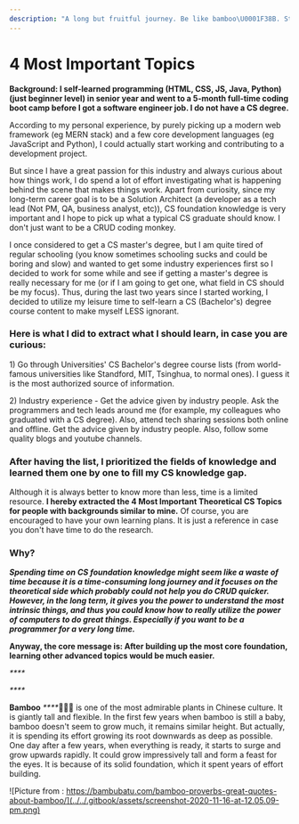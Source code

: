 ```yaml
---
description: "A long but fruitful journey. Be like bamboo\U0001F38B. Stay hungry, stay foolish."
---
```


# 4 Most Important Topics

**Background: I self-learned programming \(HTML, CSS, JS, Java, Python\) \(just beginner level\) in senior year and went to a 5-month full-time coding boot camp before I got a software engineer job. I do not have a CS degree.** 

According to my personal experience, by purely picking up a modern web framework \(eg MERN stack\) and a few core development languages \(eg JavaScript and Python\), I could actually start working and contributing to a development project. 

But since I have a great passion for this industry and always curious about how things work, I do spend a lot of effort investigating what is happening behind the scene that makes things work. Apart from curiosity, since my long-term career goal is to be a Solution Architect \(a developer as a tech lead \(Not PM, QA, business analyst, etc\)\),  CS foundation knowledge is very important and I hope to pick up what a typical CS graduate should know. I don't just want to be a CRUD coding monkey.

I once considered to get a CS master's degree, but I am quite tired of regular schooling \(you know sometimes schooling sucks and could be boring and slow\) and wanted to get some industry experiences first so I decided to work for some while and see if getting a master's degree is really necessary for me \(or if I am going to get one, what field in CS should be my focus\). Thus, during the last two years since I started working, I decided to utilize my leisure time to self-learn a CS \(Bachelor's\) degree course content to make myself LESS ignorant.



### Here is what I did to extract what I should learn, in case you are curious:

1\) Go through Universities' CS Bachelor's degree course lists  \(from world-famous universities like Standford, MIT, Tsinghua, to normal ones\). I guess it is the most authorized source of information.

2\) Industry experience - Get the advice given by industry people. Ask the programmers and tech leads around me \(for example, my colleagues who graduated with a CS degree\). Also, attend tech sharing sessions both online and offline. Get the advice given by industry people. Also, follow some quality blogs and youtube channels.



### After having the list, I prioritized the fields of knowledge and learned them one by one to fill my CS knowledge gap. 

Although it is always better to know more than less, time is a limited resource. **I hereby extracted the 4 Most Important Theoretical CS Topics for people with backgrounds similar to mine.** Of course, you are encouraged to have your own learning plans. It is just a reference in case you don't have time to do the research. 



### Why?

_**Spending time on CS foundation knowledge might seem like a waste of time because it is a time-consuming long journey and it focuses on the theoretical side which probably could not help you do CRUD quicker. However, in the long term, it gives you the power to understand the most intrinsic things, and thus you could know how to really utilize the power of computers to do great things. Especially if you want to be a programmer for a very long time.**_

**Anyway, the core message is: After building up the most core foundation, learning other advanced topics would be much easier.** 

_\*\*\*\*_

_\*\*\*\*_

**Bamboo** _****_🎋🎋🎋 is one of the most admirable plants in Chinese culture. It is giantly tall and flexible. In the first few years when bamboo is still a baby, bamboo doesn't seem to grow much, it remains similar height. But actually, it is spending its effort growing its root downwards as deep as possible. One day after a few years, when everything is ready, it starts to surge and grow upwards rapidly. It could grow impressively tall and form a feast for the eyes. It is because of its solid foundation, which it spent years of effort building.

![Picture from : https://bambubatu.com/bamboo-proverbs-great-quotes-about-bamboo/](../../.gitbook/assets/screenshot-2020-11-16-at-12.05.09-pm.png)





